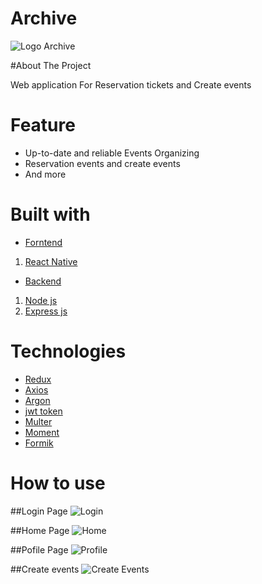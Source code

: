 
# Archive
![Logo Archive](src/asset/images/splash.png)

#About The Project

Web application For Reservation tickets and Create events

# Feature

- Up-to-date and reliable Events Organizing
- Reservation events and create events
- And more

# Built with

- [Forntend]()
1. [React Native](https://reactnative.dev/)

- [Backend]()
1. [Node js](https://nodejs.org/en/)
2. [Express js](https://expressjs.com/en/starter/installing.html)

# Technologies
- [Redux](https://redux.js.org/)
- [Axios](https://axios-http.com/docs/intro)
- [Argon](https://www.npmjs.com/package/argon2)
- [jwt token](https://www.npmjs.com/package/jsonwebtoken)
- [Multer](https://www.npmjs.com/package/multer)
- [Moment](https://momentjs.com/)
- [Formik](https://formik.org/)


# How to use

##Login Page
![Login](src/asset/images/login.jpg)

##Home Page
![Home](src/asset/images/home.jpg)

##Pofile Page
![Profile](src/asset/images/edit-profile.jpg)

##Create events
![Create Events](src/asset/images/create-event.jpg)
